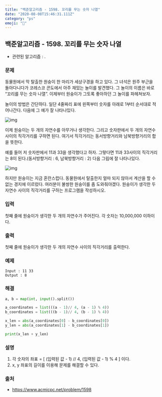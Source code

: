 ```yaml
---
title: "백준알고리즘 - 1598. 꼬리를 무는 숫자 나열"
date: "2020-08-08T15:46:31.111Z"
category: "ps"
emoji: "🐒"
---
```


## 백준알고리즘 - 1598. 꼬리를 무는 숫자 나열

- 관련된 알고리즘 : .

### 문제

동물원에서 막 탈출한 원숭이 한 마리가 세상구경을 하고 있다. 그 녀석은 원주 부근을 돌아다니다가 코레스코 콘도에서 아주 재밌는 놀이를 발견했다. 그 놀이의 이름은 바로 “꼬리를 무는 숫자 나열”. 이제부터 원숭이가 그토록 좋아하던 그 놀이를 파헤쳐보자.

놀이의 방법은 간단하다. 일단 4줄짜리 표에 왼쪽부터 숫자를 아래로 1부터 순서대로 적어나간다. 다음에 그 예가 잘 나타나있다.

![img](https://www.acmicpc.net/upload/201004/psw1.png)

이제 원숭이는 두 개의 자연수를 아무거나 생각한다. 그리고 숫자판에서 두 개의 자연수 사이의 직각거리를 구하면 된다. 여기서 직각거리는 동서방향거리와 남북방향거리의 합을 뜻한다.

예를 들어 저 숫자판에서 11과 33을 생각했다고 하자. 그렇다면 11과 33사이의 직각거리는 8이 된다.(동서방향거리 : 6, 남북방향거리 : 2) 다음 그림에 잘 나타나있다.

![img](https://www.acmicpc.net/upload/201004/psw2.png)

하지만 원숭이는 지금 혼란스럽다. 동물원에서 탈출한지 얼마 되지 않아서 계산을 할 수 없는 경지에 이르렀다. 여러분이 불쌍한 원숭이를 좀 도와줘야겠다. 원숭이가 생각한 두 자연수 사이의 직각거리를 구하는 프로그램을 작성하시오.

### 입력

첫째 줄에 원숭이가 생각한 두 개의 자연수가 주어진다. 각 숫자는 10,000,000 이하이다.

### 출력

첫째 줄에 원숭이가 생각한 두 개의 자연수 사이의 직각거리를 출력한다.

### 예제

```
Input : 11 33
Output : 8
```

### 해결 

```python
a, b = map(int, input().split())

a_coordinates = list(((a - 1)// 4, (a - 1) % 4))
b_coordinates = list(((b - 1)// 4, (b - 1) % 4))

x_len = abs(a_coordinates[0] - b_coordinates[0])
y_len = abs(a_coordinates[1] - b_coordinates[1])

print(x_len + y_len)
```

### 설명

1. 각 숫자의 좌표 = [ (입력된 값 - 1) // 4, (입력된 값 - 1) % 4 ] 이다.
2. x, y 좌표의 길이를 이용해 문제를 해결할 수 있다.

### 출처

- https://www.acmicpc.net/problem/1598
